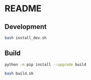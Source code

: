 # README

## Development

```bash
bash install_dev.sh
```

## Build

```sh
python -m pip install --upgrade build

bash build.sh
```
